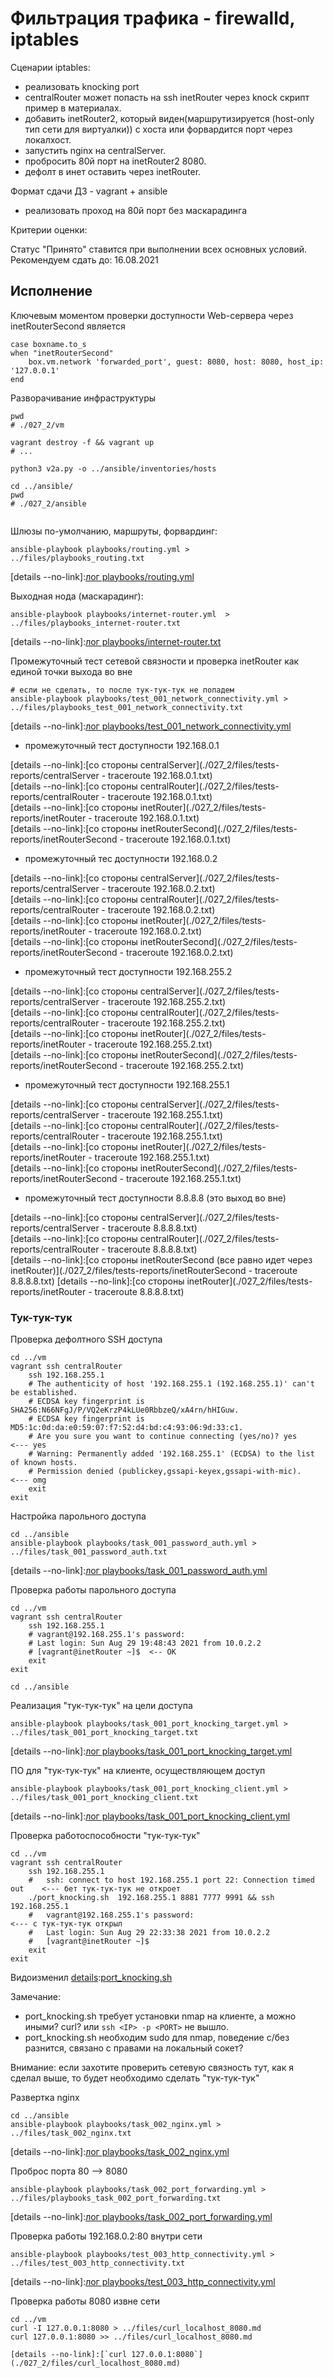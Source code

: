 # Фильтрация трафика - firewalld, iptables

Сценарии iptables:
* реализовать knocking port
* centralRouter может попасть на ssh inetRouter через knock скрипт пример в материалах.
* добавить inetRouter2, который виден(маршрутизируется (host-only тип сети для виртуалки)) с хоста или форвардится порт через локалхост.
* запустить nginx на centralServer.
* пробросить 80й порт на inetRouter2 8080.
* дефолт в инет оставить через inetRouter.

Формат сдачи ДЗ - vagrant + ansible
* реализовать проход на 80й порт без маскарадинга

Критерии оценки:

Статус "Принято" ставится при выполнении всех основных условий.
Рекомендуем сдать до: 16.08.2021

## Исполнение

[details]:[Vagrantfile](./027_2/vm/Vagrantfile)

Ключевым моментом проверки доступности Web-сервера через inetRouterSecond является
```shell
case boxname.to_s
when "inetRouterSecond"
    box.vm.network 'forwarded_port', guest: 8080, host: 8080, host_ip: '127.0.0.1'
end
```

Разворачивание инфраструктуры

```shell
pwd
# ./027_2/vm

vagrant destroy -f && vagrant up 
# ...

python3 v2a.py -o ../ansible/inventories/hosts

cd ../ansible/
pwd
# ./027_2/ansible
    
```

Шлюзы по-умолчанию, маршруты, форвардинг:

```shell
ansible-playbook playbooks/routing.yml > ../files/playbooks_routing.txt
```

[details --no-link]:[лог playbooks/routing.yml](./027_2/files/playbooks_routing.txt)

Выходная нода (маскарадинг):

```shell
ansible-playbook playbooks/internet-router.yml  > ../files/playbooks_internet-router.txt
```

[details --no-link]:[лог playbooks/internet-router.txt](./027_2/files/playbooks_internet-router.txt)

Промежуточный тест сетевой связности и проверка inetRouter как единой точки выхода во вне

```shell
# если не сделать, то после тук-тук-тук не попадем
ansible-playbook playbooks/test_001_network_connectivity.yml > ../files/playbooks_test_001_network_connectivity.txt
```

[details --no-link]:[лог playbooks/test_001_network_connectivity.yml](./027_2/files/playbooks_test_001_network_connectivity.txt)

* промежуточный тест доступности 192.168.0.1

[details --no-link]:[со стороны centralServer](./027_2/files/tests-reports/centralServer - traceroute 192.168.0.1.txt)    
[details --no-link]:[со стороны centralRouter](./027_2/files/tests-reports/centralRouter - traceroute 192.168.0.1.txt)    
[details --no-link]:[со стороны inetRouter](./027_2/files/tests-reports/inetRouter - traceroute 192.168.0.1.txt)    
[details --no-link]:[со стороны inetRouterSecond](./027_2/files/tests-reports/inetRouterSecond - traceroute 192.168.0.1.txt)    

* промежуточный тес доступности 192.168.0.2

[details --no-link]:[со стороны centralServer](./027_2/files/tests-reports/centralServer - traceroute 192.168.0.2.txt)    
[details --no-link]:[со стороны centralRouter](./027_2/files/tests-reports/centralRouter - traceroute 192.168.0.2.txt)    
[details --no-link]:[со стороны inetRouter](./027_2/files/tests-reports/inetRouter - traceroute 192.168.0.2.txt)    
[details --no-link]:[со стороны inetRouterSecond](./027_2/files/tests-reports/inetRouterSecond - traceroute 192.168.0.2.txt)    

* промежуточный тест доступности 192.168.255.2

[details --no-link]:[со стороны centralServer](./027_2/files/tests-reports/centralServer - traceroute 192.168.255.2.txt)    
[details --no-link]:[со стороны centralRouter](./027_2/files/tests-reports/centralRouter - traceroute 192.168.255.2.txt)    
[details --no-link]:[со стороны inetRouter](./027_2/files/tests-reports/inetRouter - traceroute 192.168.255.2.txt)    
[details --no-link]:[со стороны inetRouterSecond](./027_2/files/tests-reports/inetRouterSecond - traceroute 192.168.255.2.txt)    

* промежуточный тест доступности 192.168.255.1

[details --no-link]:[со стороны centralServer](./027_2/files/tests-reports/centralServer - traceroute 192.168.255.1.txt)    
[details --no-link]:[со стороны centralRouter](./027_2/files/tests-reports/centralRouter - traceroute 192.168.255.1.txt)    
[details --no-link]:[со стороны inetRouter](./027_2/files/tests-reports/inetRouter - traceroute 192.168.255.1.txt)    
[details --no-link]:[со стороны inetRouterSecond](./027_2/files/tests-reports/inetRouterSecond - traceroute 192.168.255.1.txt)    

* промежуточный тест доступности 8.8.8.8 (это выход во вне)

[details --no-link]:[со стороны centralServer](./027_2/files/tests-reports/centralServer - traceroute 8.8.8.8.txt)    
[details --no-link]:[со стороны centralRouter](./027_2/files/tests-reports/centralRouter - traceroute 8.8.8.8.txt)    
[details --no-link]:[со стороны inetRouterSecond (все равно идет через inetRouter)](./027_2/files/tests-reports/inetRouterSecond - traceroute 8.8.8.8.txt)
[details --no-link]:[со стороны inetRouter](./027_2/files/tests-reports/inetRouter - traceroute 8.8.8.8.txt)    
    
### Тук-тук-тук

Проверка дефолтного SSH доступа

```shell
cd ../vm
vagrant ssh centralRouter
    ssh 192.168.255.1
    # The authenticity of host '192.168.255.1 (192.168.255.1)' can't be established.
    # ECDSA key fingerprint is SHA256:N66NFgJ/P/VQ2eKrzP4kLUe0RbbzeQ/xA4rn/hHIGuw.
    # ECDSA key fingerprint is MD5:1c:0d:da:e0:59:07:f7:52:d4:bd:c4:93:06:9d:33:c1.
    # Are you sure you want to continue connecting (yes/no)? yes                    <--- yes
    # Warning: Permanently added '192.168.255.1' (ECDSA) to the list of known hosts.
    # Permission denied (publickey,gssapi-keyex,gssapi-with-mic).                   <--- omg
    exit
exit
```

Настройка парольного доступа

```shell
cd ../ansible
ansible-playbook playbooks/task_001_password_auth.yml > ../files/task_001_password_auth.txt
```

[details --no-link]:[лог playbooks/task_001_password_auth.yml](./027_2/files/task_001_password_auth.txt)

Проверка работы парольного доступа

```shell
cd ../vm
vagrant ssh centralRouter
    ssh 192.168.255.1
    # vagrant@192.168.255.1's password: 
    # Last login: Sun Aug 29 19:48:43 2021 from 10.0.2.2
    # [vagrant@inetRouter ~]$  <-- OK
    exit
exit
```

```shell
cd ../ansible
```

Реализация "тук-тук-тук" на цели доступа

```shell
ansible-playbook playbooks/task_001_port_knocking_target.yml > ../files/task_001_port_knocking_target.txt
```

[details --no-link]:[лог playbooks/task_001_port_knocking_target.yml](./027_2/files/task_001_port_knocking_target.txt)

ПО для "тук-тук-тук" на клиенте, осуществляющем доступ

```shell
ansible-playbook playbooks/task_001_port_knocking_client.yml > ../files/task_001_port_knocking_client.txt
```

[details --no-link]:[лог playbooks/task_001_port_knocking_client.yml](./027_2/files/task_001_port_knocking_client.txt)

Проверка работоспособности "тук-тук-тук"

```shell
cd ../vm
vagrant ssh centralRouter
    ssh 192.168.255.1
    #   ssh: connect to host 192.168.255.1 port 22: Connection timed out    <--- бет тук-тук-тук не откроет
    ./port_knocking.sh  192.168.255.1 8881 7777 9991 && ssh 192.168.255.1
    #   vagrant@192.168.255.1's password:                                   <--- с тук-тук-тук открыл
    #   Last login: Sun Aug 29 22:33:38 2021 from 10.0.2.2
    #   [vagrant@inetRouter ~]$ 
    exit
exit  
```

Видоизменил [details]:[port_knocking.sh](./027_2/ansible/roles/task_001_port_knocking_client/files/port_knocking.sh)

Замечание:
* port_knocking.sh требует установки nmap на клиенте, а можно иными? curl? или `ssh <IP> -p <PORT>` не вышло.
* port_knocking.sh необходим sudo для nmap, поведение c/без разнится, связано с правами на локальный сокет?

Внимание: если захотите проверить сетевую связность тут, как я сделал выше, то будет необходимо сделать "тук-тук-тук"

Развертка nginx

```shell
cd ../ansible
ansible-playbook playbooks/task_002_nginx.yml > ../files/task_002_nginx.txt
```

[details --no-link]:[лог playbooks/task_002_nginx.yml](./027_2/files/task_002_nginx.txt)

Проброс порта 80 --> 8080

```shell
ansible-playbook playbooks/task_002_port_forwarding.yml > ../files/playbooks_task_002_port_forwarding.txt
```

[details --no-link]:[лог playbooks/task_002_port_forwarding.yml](./027_2/files/playbooks_task_002_port_forwarding.txt)

Проверка работы 192.168.0.2:80 внутри сети

```shell
ansible-playbook playbooks/test_003_http_connectivity.yml > ../files/test_003_http_connectivity.txt
```

[details --no-link]:[лог playbooks/test_003_http_connectivity.yml](./027_2/files/test_003_http_connectivity.txt)

Проверка работы 8080 извне сети

```shell
cd ../vm
curl -I 127.0.0.1:8080 > ../files/curl_localhost_8080.md
curl 127.0.0.1:8080 >> ../files/curl_localhost_8080.md
```
```text
[details --no-link]:[`curl 127.0.0.1:8080`](./027_2/files/curl_localhost_8080.md)
```
